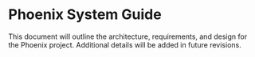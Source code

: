 # Phoenix System Guide

This document will outline the architecture, requirements, and design for the Phoenix project. Additional details will be added in future revisions.
